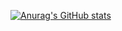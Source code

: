 [![Anurag's GitHub stats](https://github-readme-stats-steel-two-49.vercel.app/api?username=gabo4466&show_icons=true&theme=tokyonight)](https://github.com/gabo4466)

